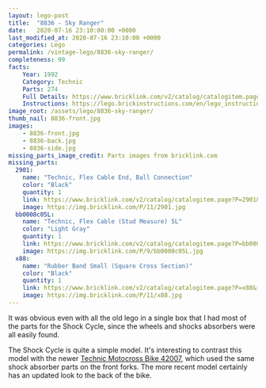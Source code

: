 ```yaml
---
layout: lego-post
title:  "8836 - Sky Ranger"
date:   2020-07-16 23:10:00:00 +0000
last_modified_at: 2020-07-16 23:10:00 +0000
categories: Lego
permalink: /vintage-lego/8836-sky-ranger/
completeness: 99
facts:
    Year: 1992
    Category: Technic
    Parts: 274
    Full Details: https://www.bricklink.com/v2/catalog/catalogitem.page?S=8836-1#T=S&O={%22iconly%22:0}
    Instructions: https://lego.brickinstructions.com/en/lego_instructions/set/8836/Propeller_Plane
image_root: /assets/lego/8836-sky-ranger/
thumb_nail: 8836-front.jpg
images:
    - 8836-front.jpg
    - 8836-back.jpg
    - 8836-side.jpg
missing_parts_image_credit: Parts images from bricklink.com
missing_parts:
  2901:
    name: "Technic, Flex Cable End, Ball Connection"
    color: "Black"
    quantity: 1
    link: https://www.bricklink.com/v2/catalog/catalogitem.page?P=2901&idColor=11
    image: https://img.bricklink.com/P/11/2901.jpg
  bb0008c05L:
    name: "Technic, Flex Cable (Stud Measure) 5L"
    color: "Light Gray"
    quantity: 1
    link: https://www.bricklink.com/v2/catalog/catalogitem.page?P=bb0008c05L&idColor=9
    image: https://img.bricklink.com/P/9/bb0008c05L.jpg  
  x88:
    name: "Rubber Band Small (Square Cross Section)"
    color: "Black"
    quantity: 1
    link: https://www.bricklink.com/v2/catalog/catalogitem.page?P=x88&idColor=11
    image: https://img.bricklink.com/P/11/x88.jpg
---
```


It was obvious even with all the old lego in a single box that I had most of the parts for the Shock Cycle, since the wheels and shocks absorbers were all easily found.

The Shock Cycle is quite a simple model. It's interesting to contrast this model with the newer [Technic Motocross Bike 42007](https://www.bricklink.com/v2/catalog/catalogitem.page?S=42007-1#T=I), which used the same shock absorber parts on the front forks. The more recent model certainly has an updated look to the back of the bike.